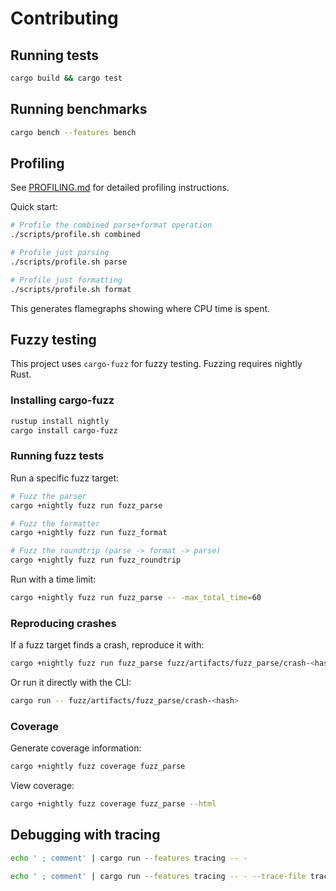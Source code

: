# Contributing

## Running tests

```sh
cargo build && cargo test
```

## Running benchmarks

```sh
cargo bench --features bench
```

## Profiling

See [PROFILING.md](PROFILING.md) for detailed profiling instructions.

Quick start:

```sh
# Profile the combined parse+format operation
./scripts/profile.sh combined

# Profile just parsing
./scripts/profile.sh parse

# Profile just formatting
./scripts/profile.sh format
```

This generates flamegraphs showing where CPU time is spent.

## Fuzzy testing

This project uses `cargo-fuzz` for fuzzy testing. Fuzzing requires nightly Rust.

### Installing cargo-fuzz

```sh
rustup install nightly
cargo install cargo-fuzz
```

### Running fuzz tests

Run a specific fuzz target:

```sh
# Fuzz the parser
cargo +nightly fuzz run fuzz_parse

# Fuzz the formatter
cargo +nightly fuzz run fuzz_format

# Fuzz the roundtrip (parse -> format -> parse)
cargo +nightly fuzz run fuzz_roundtrip
```

Run with a time limit:

```sh
cargo +nightly fuzz run fuzz_parse -- -max_total_time=60
```

### Reproducing crashes

If a fuzz target finds a crash, reproduce it with:

```sh
cargo +nightly fuzz run fuzz_parse fuzz/artifacts/fuzz_parse/crash-<hash>
```

Or run it directly with the CLI:

```sh
cargo run -- fuzz/artifacts/fuzz_parse/crash-<hash>
```

### Coverage

Generate coverage information:

```sh
cargo +nightly fuzz coverage fuzz_parse
```

View coverage:

```sh
cargo +nightly fuzz coverage fuzz_parse --html
```

## Debugging with tracing

```sh
echo ' ; comment' | cargo run --features tracing -- -
```

```sh
echo ' ; comment' | cargo run --features tracing -- - --trace-file trace.log
```
